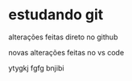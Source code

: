 # estudando git

alterações feitas direto no github


novas alterações feitas no vs code

ytygkj
fgfg
bnjibi